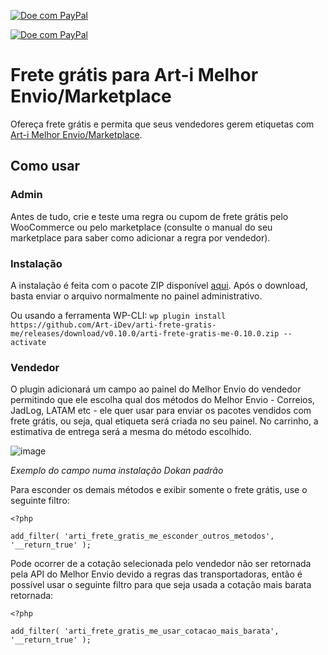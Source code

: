 [![Doe com PayPal](https://img.shields.io/badge/paypal-Contribua%20com%20o%20desenvolvimento-blue?style=for-the-badge&logo=paypal&link=https://www.paypal.com/donate/?hosted_button_id=TZ984YJ3SJEQA)](https://www.paypal.com/donate/?hosted_button_id=TZ984YJ3SJEQA)

[![Doe com PayPal](https://img.shields.io/badge/pix-Ajude%20a%20manter%20plugins%20gratuitos%20com%20Pix-blue?style=for-the-badge&logo=pix&color=%2300b7a9&link=https://nubank.com.br/pagar/16gd05/2YML7GG3gW)](https://nubank.com.br/pagar/16gd05/2YML7GG3gW)

# Frete grátis para Art-i Melhor Envio/Marketplace

Ofereça frete grátis e permita que seus vendedores gerem etiquetas com [Art-i Melhor Envio/Marketplace](https://art-idesenvolvimento.com.br/wordpress/plugins/frete-melhor-envio-marketplace/).

## Como usar

### Admin

Antes de tudo, crie e teste uma regra ou cupom de frete grátis pelo WooCommerce ou pelo marketplace (consulte o manual do seu marketplace para saber como adicionar a regra por vendedor).

### Instalação

A instalação é feita com o pacote ZIP disponível [aqui](https://github.com/Art-iDev/arti-frete-gratis-me/releases/download/v0.10.0/arti-frete-gratis-me-0.10.0.zip). Após o download, basta enviar o arquivo normalmente no painel administrativo.

Ou usando a ferramenta WP-CLI: `wp plugin install https://github.com/Art-iDev/arti-frete-gratis-me/releases/download/v0.10.0/arti-frete-gratis-me-0.10.0.zip --activate`

### Vendedor

O plugin adicionará um campo ao painel do Melhor Envio do vendedor permitindo que ele escolha qual dos métodos do Melhor Envio - Correios, JadLog, LATAM etc - ele quer usar para enviar os pacotes vendidos com frete grátis, ou seja, qual etiqueta será criada no seu painel. No carrinho, a estimativa de entrega será a mesma do método escolhido.

![image](https://github.com/Art-iDev/arti-frete-gratis-me/assets/700448/674bc1b9-d509-4291-9139-409b5be9e9c9)

_Exemplo do campo numa instalação Dokan padrão_

Para esconder os demais métodos e exibir somente o frete grátis, use o seguinte filtro:
```
<?php

add_filter( 'arti_frete_gratis_me_esconder_outros_metodos', '__return_true' );
```

Pode ocorrer de a cotação selecionada pelo vendedor não ser retornada pela API do Melhor Envio devido a regras das transportadoras, então é possível usar o seguinte filtro para que seja usada a cotação mais barata retornada:
```
<?php

add_filter( 'arti_frete_gratis_me_usar_cotacao_mais_barata', '__return_true' );
```
